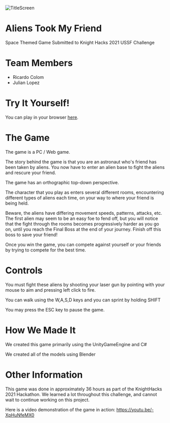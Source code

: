![TitleScreen](https://i.imgur.com/QygKClV.png)

# Aliens Took My Friend
Space Themed Game Submitted to Knight Hacks 2021 USSF Challenge

# Team Members
* Ricardo Colom
* Julian Lopez

# Try It Yourself!
You can play in your browser [here](https://play.unity.com/mg/other/aliens-took-my-friend).

# The Game

The game is a PC / Web game.

The story behind the game is that you are an astronaut who's friend has been taken by aliens. You now have to enter an alien base to fight the aliens and rescure your friend.

The game has an orthographic top-down perspective.

The character that you play as enters several different rooms, encountering different types of aliens each time, on your way to where your friend is being held.

Beware, the aliens have differing movement speeds, patterns, attacks, etc. The first alien may seem to be an easy foe to fend off, but you will notice that the fight through the rooms becomes progressively harder as you go on, until you reach the Final Boss at the end of your journey. Finish off this boss to save your friend!

Once you win the game, you can compete against yourself or your friends by trying to compete for the best time.

# Controls

You must fight these aliens by shooting your laser gun by pointing with your mouse to aim and pressing left click to fire.

You can walk using the W,A,S,D keys and you can sprint by holding SHIFT

You may press the ESC key to pause the game.

# How We Made It

We created this game primarily using the UnityGameEngine and C#

We created all of the models using Blender

# Other Information

This game was done in approximately 36 hours as part of the KnightHacks 2021 Hackathon. We learned a lot throughout this challenge, and cannot wait to continue working on this project.

Here is a video demonstration of the game in action: https://youtu.be/-XpHuNfeMX0
